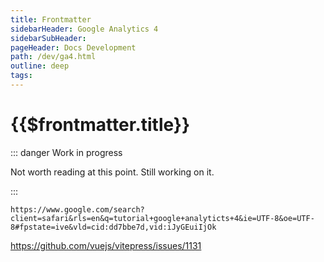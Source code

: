 ```yaml
---
title: Frontmatter
sidebarHeader: Google Analytics 4
sidebarSubHeader:
pageHeader: Docs Development
path: /dev/ga4.html
outline: deep
tags:
---
```


<PageHeader/>

# {{$frontmatter.title}}

::: danger Work in progress

Not worth reading at this point. Still working on it.

:::

`https://www.google.com/search?client=safari&rls=en&q=tutorial+google+analyticts+4&ie=UTF-8&oe=UTF-8#fpstate=ive&vld=cid:dd7bbe7d,vid:iJyGEuiIjOk`

https://github.com/vuejs/vitepress/issues/1131
